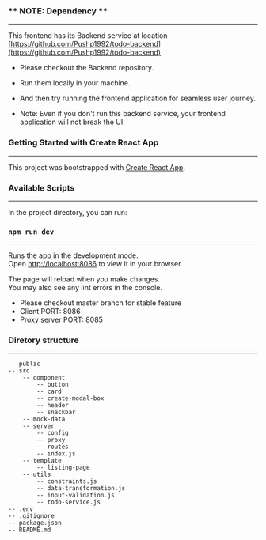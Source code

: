 ### ** NOTE: Dependency **
_____________________________________

This frontend has its Backend service at location [https://github.com/Pushp1992/todo-backend](https://github.com/Pushp1992/todo-backend)

- Please checkout the Backend repository.
- Run them locally in your machine.
- And then try running the frontend application for seamless user journey.

- Note: Even if you don't run this backend service, your frontend application will not break the UI.

### Getting Started with Create React App
__________________________________________

This project was bootstrapped with [Create React App](https://github.com/facebook/create-react-app).

### Available Scripts
_____________________________________

In the project directory, you can run:
### `npm run dev`
_____________________________________

Runs the app in the development mode.\
Open [http://localhost:8086](http://localhost:8086) to view it in your browser.

The page will reload when you make changes.\
You may also see any lint errors in the console.

- Please checkout master branch for stable feature
- Client PORT: 8086
- Proxy server PORT: 8085

### Diretory structure
_____________________________________

    -- public
    -- src
        -- component
            -- button
            -- card
            -- create-modal-box
            -- header
            -- snackbar
        -- mock-data
        -- server
            -- config
            -- proxy
            -- routes
            -- index.js
        -- template
            -- listing-page
        -- utils
            -- constraints.js
            -- data-transformation.js
            -- input-validation.js
            -- todo-service.js
    -- .env
    -- .gitignore
    -- package.json
    -- README.md